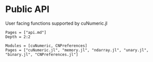 
# Public API

User facing functions supported by cuNumeric.jl

```@contents
Pages = ["api.md"]
Depth = 2:2
```

```@autodocs
Modules = [cuNumeric, CNPreferences]
Pages = ["cuNumeric.jl", "memory.jl", "ndarray.jl", "unary.jl", "binary.jl", "CNPreferences.jl"]
```

